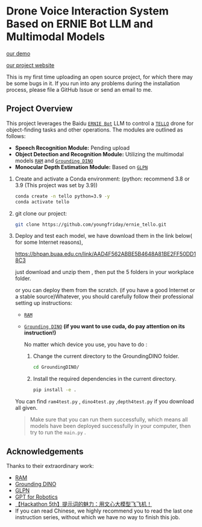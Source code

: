 # Drone Voice Interaction System Based on ERNIE Bot LLM and Multimodal Models

[our demo](https://bhpan.buaa.edu.cn/link/AADFAF9062597C4C29858163ABCFAA95F3)

[our project website](https://youngfriday.cn/posts/%E5%9F%BA%E4%BA%8E%E6%96%87%E5%BF%83%E4%B8%80%E8%A8%80%E4%B8%8E%E5%A4%9A%E6%A8%A1%E6%80%81%E5%A4%A7%E6%A8%A1%E5%9E%8B%E7%9A%84%E8%AF%AD%E9%9F%B3%E4%BA%A4%E4%BA%92%E6%97%A0%E4%BA%BA%E6%9C%BA/)

This is my first time uploading an open source project, for which there may be some bugs in it.
If you run into any problems during the installation process, please file a GitHub Issue or send an email to me.

## Project Overview

This project leverages the Baidu [`ERNIE Bot`](https://yiyan.baidu.com/) LLM to control a [`TELLO`](https://github.com/damiafuentes/DJITelloPy) drone for object-finding tasks and other operations. The modules are outlined as follows:

- **Speech Recognition Module:** Pending upload
- **Object Detection and Recognition Module:** Utilizing the multimodal models [`RAM`](https://github.com/xinyu1205/recognize-anything) and [`Grounding DINO`](https://github.com/IDEA-Research/GroundingDINO)
- **Monocular Depth Estimation Module:** Based on [`GLPN`](https://huggingface.co/vinvino02/glpn-nyu)


1. Create and activate a Conda environment: (python: recommend 3.8 or 3.9 (This project was set by 3.9))

   ```bash
   conda create -n tello python=3.9 -y
   conda activate tello
   ```

2. git clone our project:

   ```bash
   git clone https://github.com/youngfriday/ernie_tello.git
   ```

3. Deploy and test each model, we have download them in the link below( for some Internet reasons), 

   https://bhpan.buaa.edu.cn/link/AAD4F562ABBE5B4648A81BE2FF50DD18C3

   just download and unzip them , then put the 5 folders in your workplace folder.

   or you can deploy them from the scratch. (if you have a good Internet or a stable source)Whatever, you should carefully follow their professional setting up instructions:

   - [`RAM` ](https://github.com/xinyu1205/recognize-anything)
   
   - [`Grounding DINO`](https://github.com/IDEA-Research/GroundingDINO) **(if you want to use cuda, do pay attention on its instruction!)**
   
     No matter which device you use, you have to do :
   
     1. Change the current directory to the GroundingDINO folder.
   
        ```bash
        cd GroundingDINO/
        ```
   
     2. Install the required dependencies in the current directory.
   
        ```bash
        pip install -e .
        ```
   
        
   
   You can find `ram4test.py` , `dino4test.py` ,`depth4test.py`  if you download all given.
   
   > Make sure that you can run them successfully, which means all models have been deployed successfully in your computer, then try to run the `main.py` .

##  Acknowledgements

Thanks to their extraordinary work:

- [RAM ](https://github.com/xinyu1205/recognize-anything)
- [Grounding DINO](https://github.com/IDEA-Research/GroundingDINO) 
- [GLPN](https://huggingface.co/vinvino02/glpn-nyu)
- [GPT for Robotics](https://www.microsoft.com/en-us/research/articles/chatgpt-for-robotics/)
- [【Hackathon 5th】提示词的魅力：用文心大模型飞飞机！](https://aistudio.baidu.com/projectdetail/7158159?searchKeyword=%E7%94%A8%E6%96%87%E5%BF%83%E5%A4%A7%E6%A8%A1%E5%9E%8B%E9%A3%9E%E9%A3%9E%E6%9C%BA&searchTab=ALL)
- If you can read Chinese, we highly recommend you to read the last one instruction series, without which we have no way to finish this job.

